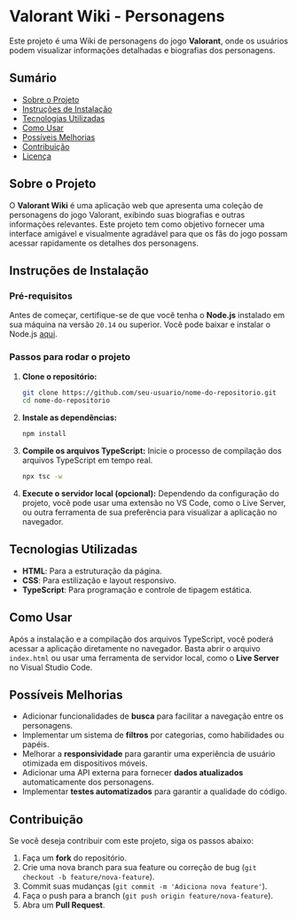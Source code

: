 # Valorant Wiki - Personagens

Este projeto é uma Wiki de personagens do jogo **Valorant**, onde os usuários podem visualizar informações detalhadas e biografias dos personagens.

## Sumário
- [Sobre o Projeto](#sobre-o-projeto)
- [Instruções de Instalação](#instruções-de-instalação)
- [Tecnologias Utilizadas](#tecnologias-utilizadas)
- [Como Usar](#como-usar)
- [Possíveis Melhorias](#possíveis-melhorias)
- [Contribuição](#contribuição)
- [Licença](#licença)

## Sobre o Projeto
O **Valorant Wiki** é uma aplicação web que apresenta uma coleção de personagens do jogo Valorant, exibindo suas biografias e outras informações relevantes. Este projeto tem como objetivo fornecer uma interface amigável e visualmente agradável para que os fãs do jogo possam acessar rapidamente os detalhes dos personagens.

## Instruções de Instalação

### Pré-requisitos
Antes de começar, certifique-se de que você tenha o **Node.js** instalado em sua máquina na versão `20.14` ou superior. Você pode baixar e instalar o Node.js [aqui](https://nodejs.org/).

### Passos para rodar o projeto

1. **Clone o repositório:**
   ```bash
   git clone https://github.com/seu-usuario/nome-do-repositorio.git
   cd nome-do-repositorio
   ```

2. **Instale as dependências:**
   ```bash
   npm install
   ```

3. **Compile os arquivos TypeScript:**
   Inicie o processo de compilação dos arquivos TypeScript em tempo real.
   ```bash
   npx tsc -w
   ```

4. **Execute o servidor local (opcional):**
   Dependendo da configuração do projeto, você pode usar uma extensão no VS Code, como o Live Server, ou outra ferramenta de sua preferência para visualizar a aplicação no navegador.

## Tecnologias Utilizadas
- **HTML**: Para a estruturação da página.
- **CSS**: Para estilização e layout responsivo.
- **TypeScript**: Para programação e controle de tipagem estática.

## Como Usar
Após a instalação e a compilação dos arquivos TypeScript, você poderá acessar a aplicação diretamente no navegador. Basta abrir o arquivo `index.html` ou usar uma ferramenta de servidor local, como o **Live Server** no Visual Studio Code.

## Possíveis Melhorias
- Adicionar funcionalidades de **busca** para facilitar a navegação entre os personagens.
- Implementar um sistema de **filtros** por categorias, como habilidades ou papéis.
- Melhorar a **responsividade** para garantir uma experiência de usuário otimizada em dispositivos móveis.
- Adicionar uma API externa para fornecer **dados atualizados** automaticamente dos personagens.
- Implementar **testes automatizados** para garantir a qualidade do código.

## Contribuição
Se você deseja contribuir com este projeto, siga os passos abaixo:

1. Faça um **fork** do repositório.
2. Crie uma nova branch para sua feature ou correção de bug (`git checkout -b feature/nova-feature`).
3. Commit suas mudanças (`git commit -m 'Adiciona nova feature'`).
4. Faça o push para a branch (`git push origin feature/nova-feature`).
5. Abra um **Pull Request**.
